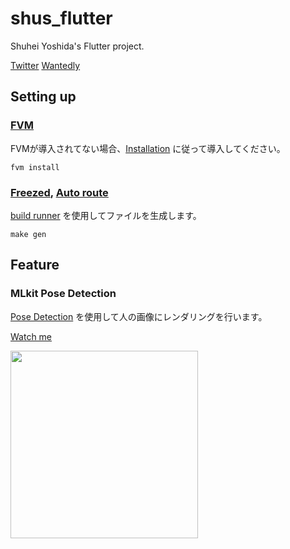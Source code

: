 # shus_flutter

Shuhei Yoshida's Flutter project.

[Twitter](https://twitter.com/TyrionJP)
[Wantedly](https://www.wantedly.com/id/shuhei_yoshida_mob)

## Setting up

### [FVM](https://fvm.app/)

FVMが導入されてない場合、[Installation](https://fvm.app/docs/getting_started/installation) に従って導入してください。

```
fvm install
```

### [Freezed](https://pub.dev/packages/freezed), [Auto route](https://pub.dev/packages/auto_route)

[build runner](https://pub.dev/packages/build_runner) を使用してファイルを生成します。

```
make gen
```

## Feature

### MLkit Pose Detection

[Pose Detection](https://developers.google.com/ml-kit/vision/pose-detection) を使用して人の画像にレンダリングを行います。

[Watch me](https://github.com/ShuheiYoshidaJP/shus_flutter/tree/develop/lib/feature/pose/README.md)

<img src="https://github.com/ShuheiYoshidaJP/shus_flutter/tree/develop/README_ASSETS/pose_detection.gif" width="300">